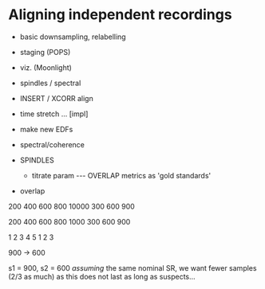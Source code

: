 

# Aligning independent recordings

- basic downsampling, relabelling
- staging (POPS)
- viz. (Moonlight)
- spindles / spectral

- INSERT / XCORR align
-  time stretch ... [impl]

- make new EDFs
- spectral/coherence

- SPINDLES
  - titrate param --- OVERLAP metrics as 'gold standards' 
- overlap

 200    400    600     800     10000 
 300    600    900

 200    400    600    800    1000
     300       600       900

 1      2      3      4       5
     1         2         3

 900 -> 600 

s1 = 900, s2 = 600
*assuming* the same nominal SR, we want fewer samples (2/3 as much)
 as this does not last as long as suspects...
 